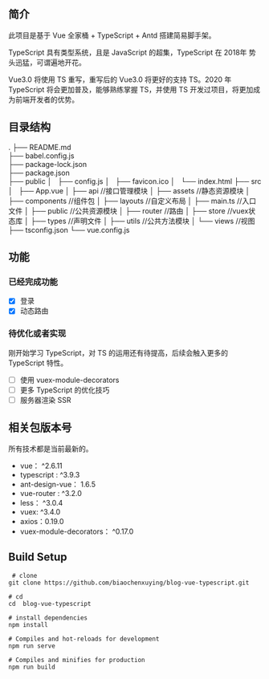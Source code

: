 
## 简介

此项目是基于 Vue 全家桶 + TypeScript + Antd 搭建简易脚手架。

TypeScript 具有类型系统，且是 JavaScript 的超集，TypeScript 在 2018年 势头迅猛，可谓遍地开花。

Vue3.0 将使用 TS 重写，重写后的 Vue3.0 将更好的支持 TS。2020 年 TypeScript 将会更加普及，能够熟练掌握 TS，并使用 TS 开发过项目，将更加成为前端开发者的优势。

## 目录结构
  .
  ├── README.md  
  ├── babel.config.js  
  ├── package-lock.json  
  ├── package.json  
  ├── public
  │   ├── config.js
  │   ├── favicon.ico
  │   └── index.html
  ├── src
  │   ├── App.vue
  │   ├── api                     //接口管理模块
  │   ├── assets                  //静态资源模块
  │   ├── components              //组件包
  │   ├── layouts                 //自定义布局
  │   ├── main.ts                 //入口文件
  │   ├── public                  //公共资源模块
  │   ├── router                  //路由
  │   ├── store                   //vuex状态库
  │   ├── types                   //声明文件
  │   ├── utils                   //公共方法模块
  │   └── views                   //视图
  ├── tsconfig.json
  └── vue.config.js

## 功能

### 已经完成功能

- [x] 登录  
- [x] 动态路由

### 待优化或者实现

刚开始学习 TypeScript，对 TS 的运用还有待提高，后续会触入更多的 TypeScript 特性。

- [ ] 使用 vuex-module-decorators
- [ ] 更多 TypeScript 的优化技巧
- [ ] 服务器渲染 SSR

## 相关包版本号

所有技术都是当前最新的。

- vue： ^2.6.11
- typescript : ^3.9.3
- ant-design-vue： 1.6.5
- vue-router : ^3.2.0
- less： ^3.0.4
- vuex: ^3.4.0
- axios：0.19.0
- vuex-module-decorators： ^0.17.0

## Build Setup 

``` 
 # clone
git clone https://github.com/biaochenxuying/blog-vue-typescript.git
```

```
# cd
cd  blog-vue-typescript
```

```
# install dependencies
npm install
```

```
# Compiles and hot-reloads for development
npm run serve
```

```
# Compiles and minifies for production
npm run build
```
